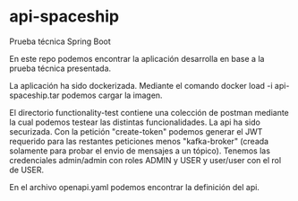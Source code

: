 # api-spaceship
Prueba técnica Spring Boot

En este repo podemos encontrar la aplicación desarrolla en base a la prueba técnica presentada.

La aplicación ha sido dockerizada. Mediante el comando docker load -i api-spaceship.tar podemos cargar la imagen.

El directorio functionality-test contiene una colección de postman mediante la cual podemos testear las distintas funcionalidades. La api ha sido securizada. Con la petición "create-token" podemos generar el JWT requerido para las restantes peticiones menos "kafka-broker" (creada solamente para probar el envio de mensajes a un tópico). Tenemos las credenciales admin/admin con roles ADMIN y USER y user/user con el rol de USER. 

En el archivo openapi.yaml podemos encontrar la definición del api.
